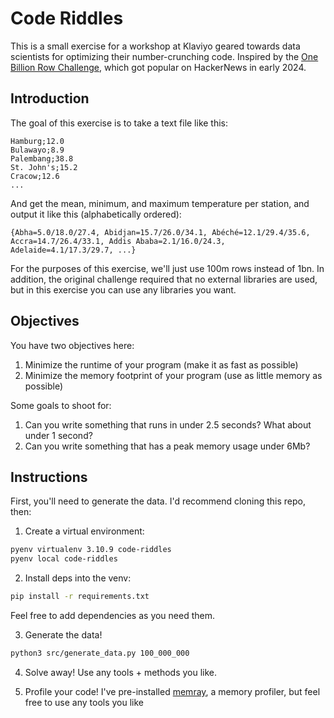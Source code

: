# Code Riddles

This is a small exercise for a workshop at Klaviyo geared towards data scientists for optimizing their number-crunching code. Inspired by the [One Billion Row Challenge](https://www.morling.dev/blog/one-billion-row-challenge/), which got popular on HackerNews in early 2024.

## Introduction

The goal of this exercise is to take a text file like this:

```
Hamburg;12.0
Bulawayo;8.9
Palembang;38.8
St. John's;15.2
Cracow;12.6
...
```

And get the mean, minimum, and maximum temperature per station, and output it like this (alphabetically ordered):

```
{Abha=5.0/18.0/27.4, Abidjan=15.7/26.0/34.1, Abéché=12.1/29.4/35.6, Accra=14.7/26.4/33.1, Addis Ababa=2.1/16.0/24.3, Adelaide=4.1/17.3/29.7, ...}
```

For the purposes of this exercise, we'll just use 100m rows instead of 1bn. In addition, the original challenge required that no external libraries are used, but in this exercise you can use any libraries you want.

## Objectives

You have two objectives here:

1. Minimize the runtime of your program (make it as fast as possible)
2. Minimize the memory footprint of your program (use as little memory as possible)

Some goals to shoot for:

1. Can you write something that runs in under 2.5 seconds? What about under 1 second?
2. Can you write something that has a peak memory usage under 6Mb?

## Instructions

First, you'll need to generate the data. I'd recommend cloning this repo, then:

1. Create a virtual environment:

```bash
pyenv virtualenv 3.10.9 code-riddles
pyenv local code-riddles
```

2. Install deps into the venv:

```bash
pip install -r requirements.txt
```

Feel free to add dependencies as you need them.

3. Generate the data!

```bash
python3 src/generate_data.py 100_000_000
```

4. Solve away! Use any tools + methods you like.

5. Profile your code! I've pre-installed [memray](https://github.com/bloomberg/memray), a memory profiler, but feel free to use any tools you like
